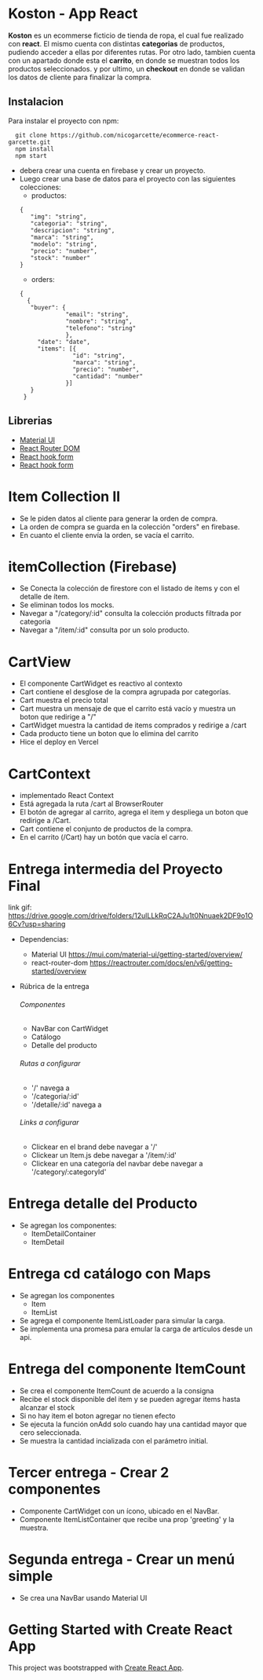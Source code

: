 
# Koston - App React

**Koston** es un ecommerse ficticio de tienda de ropa, el cual fue realizado con **react**. El mismo cuenta con distintas **categorias** de productos, pudiendo acceder a ellas por diferentes rutas. Por otro lado, tambien cuenta con un apartado donde esta el **carrito**, en donde se muestran todos los productos seleccionados. y por ultimo, un **checkout** en donde se validan los datos de cliente para finalizar la compra.


## Instalacion

Para instalar el proyecto con npm:
```
  git clone https://github.com/nicogarcette/ecommerce-react-garcette.git
  npm install
  npm start
```
- debera crear una cuenta en firebase y crear un proyecto.
- Luego crear una base de datos para el proyecto con las siguientes colecciones:
  - productos:
   ```
   {
      "img": "string",
      "categoria": "string",
      "descripcion": "string",
      "marca": "string",
      "modelo": "string",
      "precio": "number",
      "stock": "number"
   }
  ```
  - orders:
   ```
   {
     {
      "buyer": {
                "email": "string",
                "nombre": "string",
                "telefono": "string"
                },
        "date": "date",
        "items": [{
                  "id": "string",
                  "marca": "string",
                  "precio": "number",
                  "cantidad": "number"
                }]
      }
    }
    ```

## Librerias

 - [Material UI](https://mui.com/)
 - [React Router DOM](https://www.npmjs.com/package/react-router-dom)
 - [React hook form](https://react-hook-form.com/)
 - [React hook form](https://react-hook-form.com/)

# Item Collection II
- Se le piden datos al cliente para generar la orden de compra.
- La orden de compra se guarda en la colección "orders" en firebase.
- En cuanto el cliente envía la orden, se vacía el carrito.

# itemCollection (Firebase)
-  Se Conecta la colección de firestore con el listado de ítems y con el detalle de ítem.
- Se eliminan todos los mocks.
- Navegar a "/category/:id" consulta la colección products filtrada por categoria
- Navegar a "/item/:id" consulta por un solo producto.

# CartView
- El componente CartWidget es reactivo al contexto
- Cart contiene el desglose de la compra agrupada por categorías.
- Cart muestra el precio total
- Cart muestra un mensaje de que el carrito está vacío y muestra un boton que redirige a "/"
- CartWidget muestra la cantidad de items comprados y redirige a /cart
- Cada producto tiene un boton que lo elimina del carrito
- Hice el deploy en Vercel

# CartContext
- implementado React Context
- Está agregada la ruta /cart al BrowserRouter
- El botón de agregar al carrito, agrega el item y despliega un boton que redirige a /Cart.
- Cart contiene el conjunto de productos de la compra.
- En el carrito (/Cart) hay un botón que vacía el carro.

# Entrega intermedia del Proyecto Final
 link gif: https://drive.google.com/drive/folders/12ulLLkRqC2AJu1t0Nnuaek2DF9o1O6Cv?usp=sharing
- Dependencias:
    - Material UI https://mui.com/material-ui/getting-started/overview/
    - react-router-dom https://reactrouter.com/docs/en/v6/getting-started/overview

- Rúbrica de la entrega
    ###### Componentes
    - NavBar con CartWidget
    - Catálogo
    - Detalle del producto
    ###### Rutas a configurar
    - '/' navega a <ItemListContainer />
    - '/categoria/:id' <ItemListContainer />
    - '/detalle/:id' navega a <ItemDetailContainer />
    ###### Links a configurar
    - Clickear en el brand debe navegar a '/'
    - Clickear un Item.js debe navegar a '/item/:id'
    - Clickear en una categoría del navbar debe navegar a '/category/:categoryId'

# Entrega detalle del Producto
- Se agregan los componentes:
    - ItemDetailContainer
    - ItemDetail


# Entrega cd catálogo con Maps
- Se agregan los componentes
    - Item
    - ItemList
- Se agrega el componente ItemListLoader para simular la carga.
- Se implementa una promesa para emular la carga de artículos desde un api.

# Entrega del componente ItemCount

- Se crea el componente ItemCount de acuerdo a la consigna
- Recibe el stock disponible del item y se pueden agregar items hasta alcanzar el stock
- Si no hay item el boton agregar no tienen efecto
- Se ejecuta la función onAdd solo cuando hay una cantidad mayor que cero seleccionada.
- Se muestra la cantidad incializada con el parámetro initial.

# Tercer entrega - Crear 2 componentes

- Componente CartWidget con un ícono, ubicado en el NavBar.
- Componente ItemListContainer que recibe una prop 'greeting' y la muestra.

# Segunda entrega - Crear un menú simple

- Se crea una NavBar usando Material UI

# Getting Started with Create React App

This project was bootstrapped with [Create React App](https://github.com/facebook/create-react-app).

